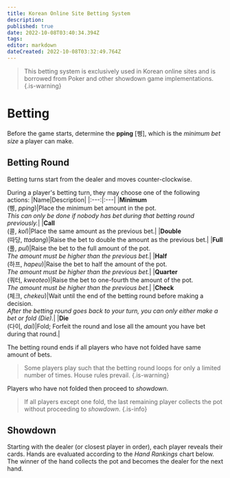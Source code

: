 ```yaml
---
title: Korean Online Site Betting System
description: 
published: true
date: 2022-10-08T03:40:34.394Z
tags: 
editor: markdown
dateCreated: 2022-10-08T03:32:49.764Z
---
```


> This betting system is exclusively used in Korean online sites and is borrowed from Poker and other showdown game implementations.
{.is-warning}

# Betting

Before the game starts, determine the **pping** [삥], which is the *minimum bet size* a player can make.

## Betting Round
Betting turns start from the dealer and moves counter-clockwise.

During a player's betting turn, they may choose one of the following actions:
|Name|Description|
|:---:|:---|
|**Minimum**</br>(삥, *pping*)|Place the minimum bet amount in the pot.</br>*This can only be done if nobody has bet during that betting round previously.*|
|**Call**</br>(콜, *kol*)|Place the same amount as the previous bet.|
|**Double**</br>(따당, *ttadang*)|Raise the bet to double the amount as the previous bet.|
|**Full**</br>(풀, *pul*)|Raise the bet to the full amount of the pot.</br>*The amount must be higher than the previous bet.*|
|**Half**</br>(하프, *hapeu*)|Raise the bet to half the amount of the pot.</br>*The amount must be higher than the previous bet.*|
|**Quarter**</br>(쿼터, *kweoteo*)|Raise the bet to one-fourth the amount of the pot.</br>*The amount must be higher than the previous bet.*|
|**Check**</br>(체크, *chekeu*)|Wait until the end of the betting round before making a decision.</br>*After the betting round goes back to your turn, you can only either make a bet or fold (Die).*|
|**Die**</br>(다이, *dai*)|Fold; Forfeit the round and lose all the amount you have bet during that round.|

The betting round ends if all players who have not folded have same amount of bets. 

> Some players play such that the betting round loops for only a limited number of times. House rules prevail.
{.is-warning}

Players who have not folded then proceed to *showdown*.

>If all players except one fold, the last remaining player collects the pot without proceeding to *showdown*.
{.is-info}

## Showdown
Starting with the dealer (or closest player in order), each player reveals their cards. Hands are evaluated according to the *Hand Rankings* chart below. The winner of the hand collects the pot and becomes the dealer for the next hand.